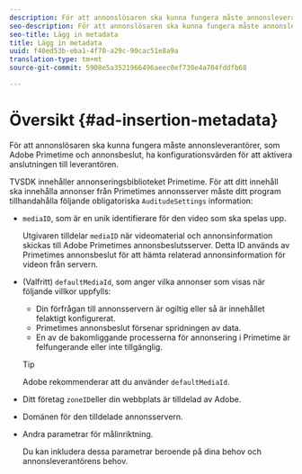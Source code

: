 ```yaml
---
description: För att annonslösaren ska kunna fungera måste annonsleverantörer, som Adobe Primetime och annonsbeslut, ha konfigurationsvärden för att aktivera anslutningen till leverantören.
seo-description: För att annonslösaren ska kunna fungera måste annonsleverantörer, som Adobe Primetime och annonsbeslut, ha konfigurationsvärden för att aktivera anslutningen till leverantören.
seo-title: Lägg in metadata
title: Lägg in metadata
uuid: f40ed53b-eba1-4f70-a29c-90cac51e8a9a
translation-type: tm+mt
source-git-commit: 5908e5a3521966496aeec0ef730e4a704fddfb68

---
```



# Översikt {#ad-insertion-metadata}

För att annonslösaren ska kunna fungera måste annonsleverantörer, som Adobe Primetime och annonsbeslut, ha konfigurationsvärden för att aktivera anslutningen till leverantören.

TVSDK innehåller annonseringsbiblioteket Primetime. För att ditt innehåll ska innehålla annonser från Primetimes annonsserver måste ditt program tillhandahålla följande obligatoriska `AuditudeSettings` information:

* `mediaID`, som är en unik identifierare för den video som ska spelas upp.

   Utgivaren tilldelar `mediaID` när videomaterial och annonsinformation skickas till Adobe Primetimes annonsbeslutsserver. Detta ID används av Primetimes annonsbeslut för att hämta relaterad annonsinformation för videon från servern.

* (Valfritt) `defaultMediaId`, som anger vilka annonser som visas när följande villkor uppfylls:

   * Din förfrågan till annonsservern är ogiltig eller så är innehållet felaktigt konfigurerat.
   * Primetimes annonsbeslut försenar spridningen av data.
   * En av de bakomliggande processerna för annonsering i Primetime är felfungerande eller inte tillgänglig.
   >[!TIP]
   >
   >Adobe rekommenderar att du använder `defaultMediaId`.

* Ditt företag `zoneID`eller din webbplats är tilldelad av Adobe.
* Domänen för den tilldelade annonsservern.
* Andra parametrar för målinriktning.

   Du kan inkludera dessa parametrar beroende på dina behov och annonsleverantörens behov.